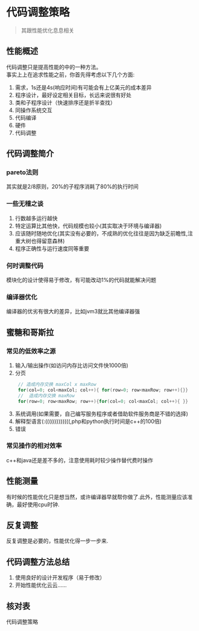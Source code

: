 # 代码调整策略
> 其跟性能优化息息相关

## 性能概述
代码调整只是提高性能的中的一种方法。  
事实上上在追求性能之前，你首先得考虑以下几个方面:

1. 需求，1s还是4s(响应时间)有可能会有上亿美元的成本差异
2. 程序设计，最好设定相关目标，长远来说很有好处
3. 类和子程序设计（快速排序还是折半查找）
4. 同操作系统交互
5. 代码编译
6. 硬件
7. 代码调整


## 代码调整简介

### pareto法则
其实就是2/8原则，20%的子程序消耗了80%的执行时间

### 一些无稽之谈
1. 行数越多运行越快
2. 特定运算比其他快，代码规模也较小(其实取决于环境与编译器)
3. 应该随时随地优化(其实没有必要的，不成熟的优化往往是因为缺乏前瞻性,注重大树也得留意森林)
4. 程序正确性与运行速度同等重要

### 何时调整代码
模块化的设计使得易于修改，有可能改动1%的代码就能解决问题

### 编译器优化
编译器的优劣有很大的差异，比如jvm3就比其他编译器强


## 蜜糖和哥斯拉

### 常见的低效率之源
1. 输入/输出操作(如访问内存比访问文件快1000倍)
2. 分页  
   ```java
    // 造成内存交换 maxCol x maxRow
    for(col=0; col<maxCol; col++){ for(row=0; row<maxRow; row++){}}
    //  造成内存交换 maxRow 
    for(row=0; row<maxRow; row++){for(col=0; col<maxCol; col++){ }}
   ```
3. 系统调用(如果需要，自己编写服务程序或者借助软件服务商是不错的选择)
4. 解释型语言(:(((((((((((((,php和python执行时间是c++的100倍)
5. 错误


### 常见操作的相对效率
c++和java还是差不多的，注意使用耗时较少操作替代费时操作


## 性能测量
有时候的性能优化只是想当然，或许编译器早就帮你做了.此外，性能测量应该准确，最好使用cpu时钟.


## 反复调整
反复调整是必要的，性能优化得一步一步来.


## 代码调整方法总结
1. 使用良好的设计开发程序（易于修改）
2. 开始性能优化云云……


## 核对表
代码调整策略

